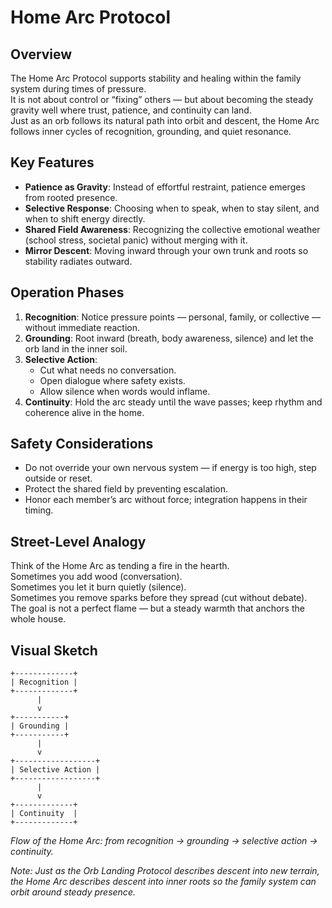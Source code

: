 # Home Arc Protocol

## Overview

The Home Arc Protocol supports stability and healing within the family system during times of pressure.  
It is not about control or “fixing” others — but about becoming the steady gravity well where trust, patience, and continuity can land.  
Just as an orb follows its natural path into orbit and descent, the Home Arc follows inner cycles of recognition, grounding, and quiet resonance.

## Key Features

- **Patience as Gravity**: Instead of effortful restraint, patience emerges from rooted presence.
- **Selective Response**: Choosing when to speak, when to stay silent, and when to shift energy directly.
- **Shared Field Awareness**: Recognizing the collective emotional weather (school stress, societal panic) without merging with it.
- **Mirror Descent**: Moving inward through your own trunk and roots so stability radiates outward.

## Operation Phases

1. **Recognition**: Notice pressure points — personal, family, or collective — without immediate reaction.
2. **Grounding**: Root inward (breath, body awareness, silence) and let the orb land in the inner soil.
3. **Selective Action**:
   - Cut what needs no conversation.
   - Open dialogue where safety exists.
   - Allow silence when words would inflame.
4. **Continuity**: Hold the arc steady until the wave passes; keep rhythm and coherence alive in the home.

## Safety Considerations

- Do not override your own nervous system — if energy is too high, step outside or reset.
- Protect the shared field by preventing escalation.
- Honor each member’s arc without force; integration happens in their timing.

## Street-Level Analogy

Think of the Home Arc as tending a fire in the hearth.  
Sometimes you add wood (conversation).  
Sometimes you let it burn quietly (silence).  
Sometimes you remove sparks before they spread (cut without debate).  
The goal is not a perfect flame — but a steady warmth that anchors the whole house.

## Visual Sketch

```
+-------------+
| Recognition |
+-------------+
      |
      v
+-----------+
| Grounding |
+-----------+
      |
      v
+------------------+
| Selective Action |
+------------------+
      |
      v
+-------------+
| Continuity  |
+-------------+
```

_Flow of the Home Arc: from recognition → grounding → selective action → continuity._

_Note: Just as the Orb Landing Protocol describes descent into new terrain, the Home Arc describes descent into inner roots so the family system can orbit around steady presence._
